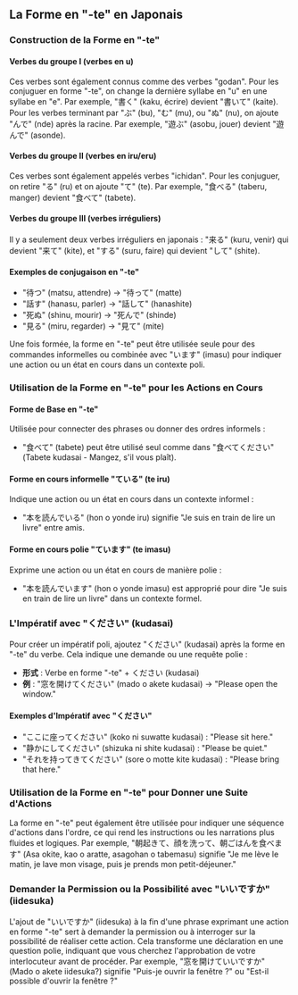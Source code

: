 ## La Forme en "-te" en Japonais

### Construction de la Forme en "-te"

#### Verbes du groupe I (verbes en u)
Ces verbes sont également connus comme des verbes "godan". Pour les conjuguer en forme "-te", on change la dernière syllabe en "u" en une syllabe en "e". Par exemple, "書く" (kaku, écrire) devient "書いて" (kaite). Pour les verbes terminant par "ぶ" (bu), "む" (mu), ou "ぬ" (nu), on ajoute "んで" (nde) après la racine. Par exemple, "遊ぶ" (asobu, jouer) devient "遊んで" (asonde).

#### Verbes du groupe II (verbes en iru/eru)
Ces verbes sont également appelés verbes "ichidan". Pour les conjuguer, on retire "る" (ru) et on ajoute "て" (te). Par exemple, "食べる" (taberu, manger) devient "食べて" (tabete).

#### Verbes du groupe III (verbes irréguliers)
Il y a seulement deux verbes irréguliers en japonais : "来る" (kuru, venir) qui devient "来て" (kite), et "する" (suru, faire) qui devient "して" (shite).

#### Exemples de conjugaison en "-te"
- "待つ" (matsu, attendre) → "待って" (matte)
- "話す" (hanasu, parler) → "話して" (hanashite)
- "死ぬ" (shinu, mourir) → "死んで" (shinde)
- "見る" (miru, regarder) → "見て" (mite)

Une fois formée, la forme en "-te" peut être utilisée seule pour des commandes informelles ou combinée avec "います" (imasu) pour indiquer une action ou un état en cours dans un contexte poli.

### Utilisation de la Forme en "-te" pour les Actions en Cours

#### Forme de Base en "-te"
Utilisée pour connecter des phrases ou donner des ordres informels :
- "食べて" (tabete) peut être utilisé seul comme dans "食べてください" (Tabete kudasai - Mangez, s'il vous plaît).

#### Forme en cours informelle "ている" (te iru)
Indique une action ou un état en cours dans un contexte informel :
- "本を読んでいる" (hon o yonde iru) signifie "Je suis en train de lire un livre" entre amis.

#### Forme en cours polie "ています" (te imasu)
Exprime une action ou un état en cours de manière polie :
- "本を読んでいます" (hon o yonde imasu) est approprié pour dire "Je suis en train de lire un livre" dans un contexte formel.

### L'Impératif avec "ください" (kudasai)

Pour créer un impératif poli, ajoutez "ください" (kudasai) après la forme en "-te" du verbe. Cela indique une demande ou une requête polie :
- **形式** : Verbe en forme "-te" + ください (kudasai)
- **例** : "窓を開けてください" (mado o akete kudasai) → "Please open the window."

#### Exemples d'Impératif avec "ください"
- "ここに座ってください" (koko ni suwatte kudasai) : "Please sit here."
- "静かにしてください" (shizuka ni shite kudasai) : "Please be quiet."
- "それを持ってきてください" (sore o motte kite kudasai) : "Please bring that here."

### Utilisation de la Forme en "-te" pour Donner une Suite d'Actions

La forme en "-te" peut également être utilisée pour indiquer une séquence d'actions dans l'ordre, ce qui rend les instructions ou les narrations plus fluides et logiques. Par exemple, "朝起きて、顔を洗って、朝ごはんを食べます" (Asa okite, kao o aratte, asagohan o tabemasu) signifie "Je me lève le matin, je lave mon visage, puis je prends mon petit-déjeuner."

### Demander la Permission ou la Possibilité avec "いいですか" (iidesuka)

L'ajout de "いいですか" (iidesuka) à la fin d'une phrase exprimant une action en forme "-te" sert à demander la permission ou à interroger sur la possibilité de réaliser cette action. Cela transforme une déclaration en une question polie, indiquant que vous cherchez l'approbation de votre interlocuteur avant de procéder. Par exemple, "窓を開けていいですか" (Mado o akete iidesuka?) signifie "Puis-je ouvrir la fenêtre ?" ou "Est-il possible d'ouvrir la fenêtre ?"
